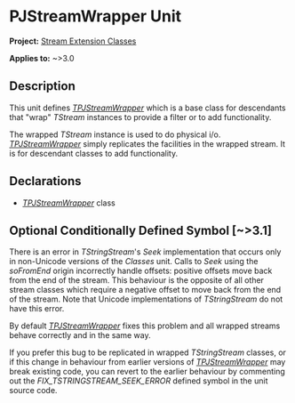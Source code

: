 # PJStreamWrapper Unit

**Project:** [Stream Extension Classes](../API.md)

**Applies to:** ~>3.0

## Description

This unit defines [_TPJStreamWrapper_](./TPJStreamWrapper.md) which is a base class for descendants that "wrap" _TStream_ instances to provide a filter or to add functionality.

The wrapped _TStream_ instance is used to do physical i/o. [_TPJStreamWrapper_](./TPJStreamWrapper.md) simply replicates the facilities in the wrapped stream. It is for descendant classes to add functionality.

## Declarations

* [_TPJStreamWrapper_](./TPJStreamWrapper.md) class

## Optional Conditionally Defined Symbol [~>3.1]

There is an error in _TStringStream_'s _Seek_ implementation that occurs only in non-Unicode versions of the _Classes_ unit. Calls to _Seek_ using the _soFromEnd_ origin incorrectly handle offsets: positive offsets move back from the end of the stream. This behaviour is the opposite of all other stream classes which require a negative offset to move back from the end of the stream. Note that Unicode implementations of _TStringStream_ do not have this error.

By default [_TPJStreamWrapper_](./TPJStreamWrapper.md) fixes this problem and all wrapped streams behave correctly and in the same way.

If you prefer this bug to be replicated in wrapped _TStringStream_ classes, or if this change in behaviour from earlier versions of [_TPJStreamWrapper_](./TPJStreamWrapper.md) may break existing code, you can revert to the earlier behaviour by commenting out the _FIX_TSTRINGSTREAM_SEEK_ERROR_ defined symbol in the unit source code.
